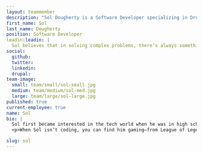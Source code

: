 ```yaml
---
layout: teammember
description: "Sol Dougherty is a Software Developer specializing in Drupal and Wordpress at ThinkShout, a full service digital agency and B-Corp that specializes in nonprofit tech, digital strategy, website development, accessible design, and brand work."
first_name: Sol
last_name: Dougherty
position: Software Developer
leadin:leadin: |
  Sol believes that in solving complex problems, there’s always something new to learn.
social:
  github:
  twitter:
  linkedin: 
  drupal:
team-image:
  small: team/small/sol-small.jpg
  medium: team/medium/sol-med.jpg
  large: team/large/sol-large.jpg
published: true
current-employee: true
name: Sol
bio: |
  Sol first became interested in the tech world when he was in high school–after taking a class related to game development, he knew that was what he wanted to be when he grew up. From there, Sol set out to figure out how to code without a computer science degree. So, Sol balanced working as a line cook while teaching himself how to code by way of online tutorials. A lot of hard work later, Sol landed his first web development job at a Magento agency before moving into freelance work. Sol got back into agency life at a WordPress shop before joining the ThinkShout team, where he’s excited to work for clients who are making differences in the world. 
  <p>When Sol isn’t coding, you can find him gaming–from League of Legends, to Magic the Gathering, to Dungeons and Dragons games. Oh, and he’s a hockey fan. Go Avs! 

slug: sol
---
```

